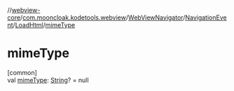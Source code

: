 //[webview-core](../../../../../index.md)/[com.mooncloak.kodetools.webview](../../../index.md)/[WebViewNavigator](../../index.md)/[NavigationEvent](../index.md)/[LoadHtml](index.md)/[mimeType](mime-type.md)

# mimeType

[common]\
val [mimeType](mime-type.md): [String](https://kotlinlang.org/api/latest/jvm/stdlib/kotlin/-string/index.html)? = null
